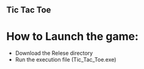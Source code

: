 ## Tic Tac Toe
# How to Launch the game:
- Download the Relese directory
- Run the execution file (Tic_Tac_Toe.exe)
